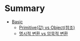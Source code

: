 # Summary

- [Basic](./01-PrimitivevsObject.md)
  - [Primitive(값) vs Object(참조)](./01-PrimitivevsObject.md)
  - [명시적 변환 vs 암묵적 변환](./02-conversion.md)
